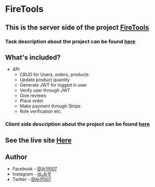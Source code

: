 # FireTools

## This is the server side of the project [FireTools](https://firetools-971b5.web.app/)

### Task description about the project can be found [here](https://github.com/Ar1f007/fireTools-client/blob/main/Task_Description.md)

## What's included?

- API
  - CRUD for Users, orders, products
  - Update product quantity
  - Generate JWT for logged in user
  - Verify user through JWT
  - Give reviews
  - Place order
  - Make payment through Stripe
  - Role verification etc.

### Client side description about the project can be found [here](https://github.com/Ar1f007/fireTools-client#firetools)

## See the live site [Here](https://firetools-971b5.web.app/)

## Author

- Facebook - [@4r1f007](https://www.facebook.com/4r1f007/)
- Instagram - [@\_4r1f](https://www.instagram.com/_4r1f)
- Twitter - [@Ar1f007](https://twitter.com/Ariif_007)
